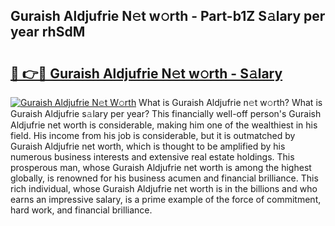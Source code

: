 ## Guraish Aldjufrie N𝚎t w𝚘rth - Part-b1Z S𝚊lary per year rhSdM

# <h2><a href="http://gc10a6q.nevu.top/?p=Guraish+Aldjufrie">🔗 👉🔴 Guraish Aldjufrie N𝚎t w𝚘rth - S𝚊lary</a></h2>

[![Guraish Aldjufrie N𝚎t W𝚘rth](https://i.imgur.com/Oavwk0R.jpeg)](http://gc10a6q.nevu.top/?p=Guraish+Aldjufrie)
What is Guraish Aldjufrie n𝚎t w𝚘rth? What is Guraish Aldjufrie s𝚊lary per year?
This financially well-off person's Guraish Aldjufrie net worth is considerable, making him one of the wealthiest in his field. His income from his job is considerable, but it is outmatched by Guraish Aldjufrie net worth, which is thought to be amplified by his numerous business interests and extensive real estate holdings. This prosperous man, whose Guraish Aldjufrie net worth is among the highest globally, is renowned for his business acumen and financial brilliance. This rich individual, whose Guraish Aldjufrie net worth is in the billions and who earns an impressive salary, is a prime example of the force of commitment, hard work, and financial brilliance.
